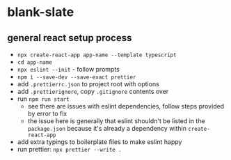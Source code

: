 # blank-slate

## general react setup process
- `npx create-react-app app-name --template typescript`
- `cd app-name`
- `npx eslint --init` - follow prompts
- `npm i --save-dev --save-exact prettier`
- add `.prettierrc.json` to project root with options
- add `.prettierignore`, copy `.gitignore` contents over
- run `npm run start`
    - see there are issues with eslint dependencies, follow steps provided by error to fix
    - the issue here is generally that eslint shouldn't be listed in the `package.json` because it's already a dependency within `create-react-app`
- add extra typings to boilerplate files to make eslint happy
- run prettier: `npx prettier --write .`
